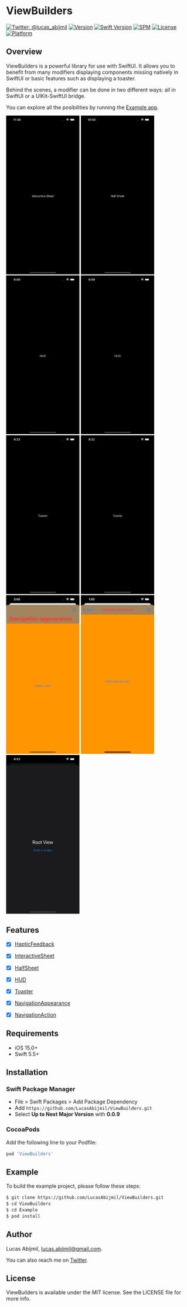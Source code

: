 # ViewBuilders
[![Twitter: @lucas_abijmil](https://img.shields.io/badge/contact-@lucas_abijmil-blue.svg?style=flat)](https://twitter.com/lucas_abijmil)
[![Version](https://img.shields.io/cocoapods/v/ViewBuilders.svg?style=flat)](https://cocoapods.org/pods/ViewBuilders)
[![Swift Version](https://img.shields.io/badge/Swift-5.5+-F16D39.svg?style=flat)](https://developer.apple.com/swift)
[![SPM](https://img.shields.io/badge/SPM-supported-DE5C43.svg?style=flat)](https://swift.org/package-manager/)
[![License](https://img.shields.io/cocoapods/l/ViewBuilders.svg?style=flat)](https://cocoapods.org/pods/ViewBuilders)
[![Platform](https://img.shields.io/cocoapods/p/ViewBuilders.svg?style=flat)](https://cocoapods.org/pods/ViewBuilders)

## Overview
ViewBuilders is a powerful library for use with SwiftUI. It allows you to benefit from many modifiers displaying components missing natively in SwiftUI or basic features such as displaying a toaster.

Behind the scenes, a modifier can be done in two different ways: all in SwiftUI or a UIKit-SwiftUI bridge.

You can explore all the posibilities by running the [Example app](#Example).
<p>
  <img src="/Documentation/Assets/InteractiveSheet.gif" width="200">
  <img src="/Documentation/Assets/HalfSheet.gif" width="200">
  <img src="/Documentation/Assets/HUDBottom.gif" width="200">
  <img src="/Documentation/Assets/HUDTop.gif" width="200">
  <img src="/Documentation/Assets/ToasterBottom.gif" width="200">
  <img src="/Documentation/Assets/ToasterTop.gif" width="200">
  <img src="/Documentation/Assets/NavigationAppearanceLarge.png" width="200">
  <img src="/Documentation/Assets/NavigationAppearanceInline.png" width="200">
  <img src="/Documentation/Assets/NavigationAction.gif" width="200">
</p>

## Features
- [x] [HapticFeedback](Documentation/HapticFeedback.md)
- [x] [InteractiveSheet](Documentation/InteractiveSheet.md)
- [x] [HalfSheet](Documentation/HalfSheet.md)
- [x] [HUD](Documentation/HUD/README.md)
- [x] [Toaster](Documentation/Toaster/README.md)
- [x] [NavigationAppearance](Documentation/NavigationAppearance.md)
- [x] [NavigationAction](Documentation/NavigationAction.md)


## Requirements
- iOS 15.0+ 
- Swift 5.5+ 

## Installation

### Swift Package Manager
- File > Swift Packages > Add Package Dependency
- Add `https://github.com/LucasAbijmil/ViewBuilders.git`
- Select **Up to Next Major Version** with **0.0.9**

### CocoaPods
Add the following line to your Podfile:
```ruby
pod 'ViewBuilders'
```

## Example
To build the example project, please follow these steps:
```sh
$ git clone https://github.com/LucasAbijmil/ViewBuilders.git
$ cd ViewBuilders
$ cd Example
$ pod install
```

## Author
Lucas Abijmil, lucas.abijmil@gmail.com. 

You can also reach me on [Twitter](https://twitter.com/lucas_abijmil).

## License
ViewBuilders is available under the MIT license. See the LICENSE file for more info.
